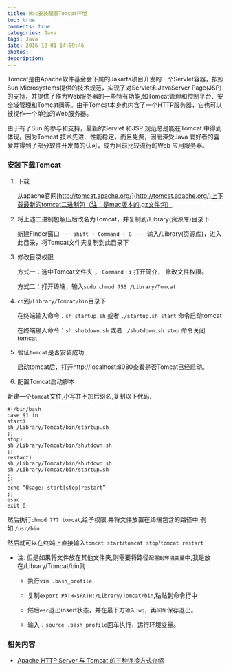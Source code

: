 ```yaml
---
title: Mac安装配置Tomcat环境
toc: true
comments: true
categories: Java
tags: Java
date: 2016-12-01 14:09:46
photos:
description:
---
```


Tomcat是由Apache软件基金会下属的Jakarta项目开发的一个Servlet容器，按照Sun Microsystems提供的技术规范，实现了对Servlet和JavaServer Page(JSP)的支持，并提供了作为Web服务器的一些特有功能,如Tomcat管理和控制平台、安全域管理和Tomcat阀等。由于Tomcat本身也内含了一个HTTP服务器，它也可以被视作一个单独的Web服务器。

由于有了Sun 的参与和支持，最新的Servlet 和JSP 规范总是能在Tomcat 中得到体现。因为Tomcat 技术先进、性能稳定，而且免费，因而深受Java 爱好者的喜爱并得到了部分软件开发商的认可，成为目前比较流行的Web 应用服务器。

<!--more-->
### 安装下载Tomcat
1. 下载

    从apache官网[http://tomcat.apache.org/](http://tomcat.apache.org/)上下载最新的tomcat二进制包（注：是mac版本的.gz文件包）

2. 将上述二进制包解压后改名为Tomcat，并复制到/Library(资源库)目录下

    新建Finder窗口—— `shift + Command + G` —— 输入/Library(资源库)，进入此目录，将Tomcat文件夹复制到此目录下

3. 修改目录权限

    方式一：选中Tomcat文件夹 ， `Command＋i` 打开简介， 修改文件权限。

    方式二：打开终端，输入`sudo chmod 755 /Library/Tomcat` 

4. `cd`到`/Library/Tomcat/bin`目录下

    在终端输入命令：`sh startup.sh`  或者 `./startup.sh start` 命令启动tomcat

    在终端输入命令：`sh shutdown.sh`  或者 `./shutdown.sh stop` 命令关闭tomcat

5. 验证`tomcat`是否安装成功

    启动tomcat后，打开http://localhost:8080查看是否Tomcat已经启动。

6. 配置Tomcat启动脚本

新建一个`tomcat`文件,小写并不加后缀名,复制以下代码.

```shell
#!/bin/bash
case $1 in
start)
sh /Library/Tomcat/bin/startup.sh
;;
stop)
sh /Library/Tomcat/bin/shutdown.sh
;;
restart)
sh /Library/Tomcat/bin/shutdown.sh
sh /Library/Tomcat/bin/startup.sh
;;
*)
echo “Usage: start|stop|restart”
;;
esac
exit 0
```

然后执行`chmod 777 tomcat`,给予权限.并将文件放置在终端包含的路径中,例如:`/usr/bin`

然后就可以在终端上直接输入`tomcat start`/`tomcat stop`/`tomcat restart`

* 注: 但是如果将文件放在其他文件夹,则需要将路径`配置到环境变量`中,我是放在/Library/Tomcat/bin则

    * 执行`vim .bash_profile`

    * 复制`export PATH=$PATH:/Library/Tomcat/bin`,粘贴到命令行中

    * 然后`esc`退出insert状态，并在最下方`输入:wq`，再`回车`保存退出。

    * 输入：`source .bash_profile`回车执行，运行环境变量。

### 相关内容

* [Apache HTTP Server 与 Tomcat 的三种连接方式介绍](https://www.ibm.com/developerworks/cn/opensource/os-lo-apache-tomcat/)






